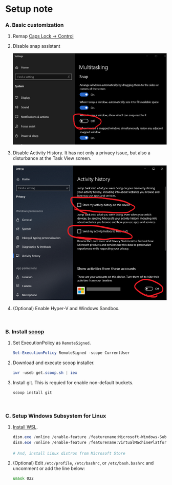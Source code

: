 Setup note
========
### A. Basic customization
1.  Remap [Caps Lock → Control](https://gist.github.com/simnalamburt/90965dcb09cec6b82320/raw/58a9f61143273d5226be352d2c29ecf738e5bffd/capslock-to-control.reg)

1.  Disable snap assistant

    <img width=500 src="https://raw.githubusercontent.com/simnalamburt/i/master/.dotfiles/disable-snap-assist.png">

1.  Disable Activity History. It has not only a privacy issue, but also a disturbance at the Task View screen.

    <img width=500 src="https://raw.githubusercontent.com/simnalamburt/i/master/.dotfiles/disable-activity-history.png">

1.  (Optional) Enable Hyper-V and Windows Sandbox.

<br>

### B. Install [scoop](https://scoop.sh/)
1.  Set ExecutionPolicy as `RemoteSigned`.

    ```powershell
    Set-ExecutionPolicy RemoteSigned -scope CurrentUser
    ```

1.  Download and execute scoop installer.

    ```powershell
    iwr -useb get.scoop.sh | iex
    ```

1.  Install git. This is requied for enable non-default buckets.

    ```powershell
    scoop install git
    ```

<br>

### C. Setup Windows Subsystem for Linux
1.  [Install WSL](https://docs.microsoft.com/en-us/windows/wsl/install-win10).

    ```powershell
    dism.exe /online /enable-feature /featurename:Microsoft-Windows-Subsystem-Linux /all /norestart
    dism.exe /online /enable-feature /featurename:VirtualMachinePlatform /all /norestart

    # And, install Linux distros from Microsoft Store
    ```

1.  (Optional) Edit `/etc/profile`, `/etc/bashrc`, or `/etc/bash.bashrc` and uncomment or add the line below:

    ```bash
    umask 022
    ```
